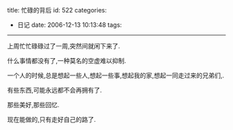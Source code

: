 title: 忙碌的背后
id: 522
categories:
  - 日记
date: 2006-12-13 10:13:48
tags:
---

上周忙忙碌碌过了一周,突然间就闲下来了.

什么事情都没有了,一种莫名的空虚难以抑制.

一个人的时候,总是想起一些人,想起一些事,想起我的家,想起一同走过来的兄弟们,.

有些东西,可能永远都不会再拥有了.

那些美好,那些回忆.

现在能做的,只有走好自己的路了.